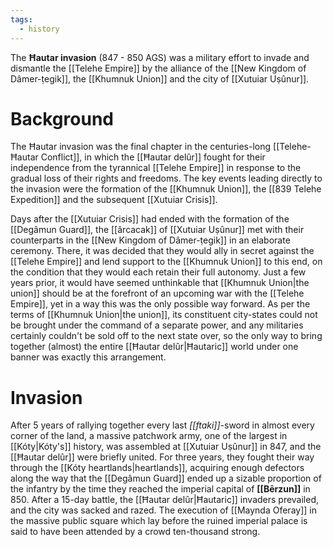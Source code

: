 ```yaml
---
tags:
  - history
---
```

The **Ħautar invasion** (847 - 850 AGS) was a military effort to invade and dismantle the [[Telehe Empire]] by the alliance of the [[New Kingdom of Dâmer-ṭegik]], the [[Khumnuk Union]] and the city of [[Xutuiar Uṣûnur]].
# Background
The Ħautar invasion was the final chapter in the centuries-long [[Telehe-Ħautar Conflict]], in which the [[Ħautar delûr]] fought for their independence from the tyrannical [[Telehe Empire]] in response to the gradual loss of their rights and freedoms. The key events leading directly to the invasion were the formation of the [[Khumnuk Union]], the [[839 Telehe Expedition]] and the subsequent [[Xutuiar Crisis]].

Days after the [[Xutuiar Crisis]] had ended with the formation of the [[Degâmun Guard]], the [[ârcacak]] of [[Xutuiar Uṣûnur]] met with their counterparts in the [[New Kingdom of Dâmer-ṭegik]] in an elaborate ceremony. There, it was decided that they would ally in secret against the [[Telehe Empire]] and lend support to the [[Khumnuk Union]] to this end, on the condition that they would each retain their full autonomy. Just a few years prior, it would have seemed unthinkable that [[Khumnuk Union|the union]] should be at the forefront of an upcoming war with the [[Telehe Empire]], yet in a way this was the only possible way forward. As per the terms of [[Khumnuk Union|the union]], its constituent city-states could not be brought under the command of a separate power, and any militaries certainly couldn't be sold off to the next state over, so the only way to bring together (almost) the entire [[Ħautar delûr|Ħautaric]] world under one banner was exactly this arrangement.
# Invasion
After 5 years of rallying together every last *[[ftaki]]*-sword in almost every corner of the land, a massive patchwork army, one of the largest in [[Kóty|Kóty's]] history, was assembled at [[Xutuiar Uṣûnur]] in 847, and the [[Ħautar delûr]] were briefly united. For three years, they fought their way through the [[Kóty heartlands|heartlands]], acquiring enough defectors along the way that the [[Degâmun Guard]] ended up a sizable proportion of the infantry by the time they reached the imperial capital of **[[Bērzun]]** in 850. After a 15-day battle, the [[Ħautar delûr|Ħautaric]] invaders prevailed, and the city was sacked and razed. The execution of [[Maynda Oferay]] in the massive public square which lay before the ruined imperial palace is said to have been attended by a crowd ten-thousand strong.